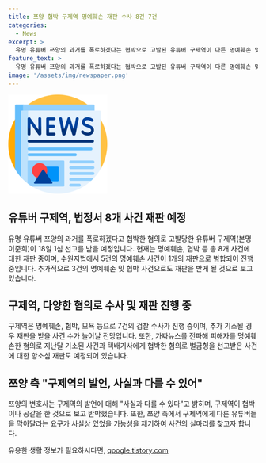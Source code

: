 ```yaml
---
title: 쯔양 협박 구제역 명예훼손 재판 수사 8건 7건
categories:
  - News
excerpt: >
  유명 유튜버 쯔양의 과거를 폭로하겠다는 협박으로 고발된 유튜버 구제역이 다른 명예훼손 및 협박 사건들과 함께 1심 선고를 앞두고 있다. 이에 관한 법정 절차는 뉴스와 SNS에서 큰 관심을 받고 있으며, 이번 사건이 두 인물 간의 갈등으로 번지는 모습도 되풀이되고 있다. 특히 쯔양의 변호사는 구제역의 발언이 사실과 다르다고 주장하며 논란을 확산시키고 있으며, 수많은 유튜버들과의 관련성에 대한 의문도 제기되고 있다. 이와 관련하여 구제역의 입장 및 쯔양 측의 주장을 통해 사건의 실마리에 대한 궁금증이 커지고 있는 상황이다.
feature_text: >
  유명 유튜버 쯔양의 과거를 폭로하겠다는 협박으로 고발된 유튜버 구제역이 다른 명예훼손 및 협박 사건들과 함께 1심 선고를 앞두고 있다. 이에 관한 법정 절차는 뉴스와 SNS에서 큰 관심을 받고 있으며, 이번 사건이 두 인물 간의 갈등으로 번지는 모습도 되풀이되고 있다. 특히 쯔양의 변호사는 구제역의 발언이 사실과 다르다고 주장하며 논란을 확산시키고 있으며, 수많은 유튜버들과의 관련성에 대한 의문도 제기되고 있다. 이와 관련하여 구제역의 입장 및 쯔양 측의 주장을 통해 사건의 실마리에 대한 궁금증이 커지고 있는 상황이다.
image: '/assets/img/newspaper.png'
---
```


<p><img src="/assets/img/newspaper.png" alt="kimp 속보" /></p>

<h2 data-ke-size="size26">유튜버 구제역, 법정서 8개 사건 재판 예정</h2>

<p data-ke-size="size16">유명 유튜버 쯔양의 과거를 폭로하겠다고 협박한 혐의로 고발당한 유튜버 구제역(본명 이준희)이 18일 1심 선고를 받을 예정입니다. 현재는 명예훼손, 협박 등 총 8개 사건에 대한 재판 중이며, 수원지법에서 5건의 명예훼손 사건이 1개의 재판으로 병합되어 진행 중입니다. 추가적으로 3건의 명예훼손 및 협박 사건으로도 재판을 받게 될 것으로 보고 있습니다.</p>

<h2 data-ke-size="size26">구제역, 다양한 혐의로 수사 및 재판 진행 중</h2>

<p data-ke-size="size16">구제역은 명예훼손, 협박, 모욕 등으로 7건의 검찰 수사가 진행 중이며, 추가 기소될 경우 재판을 받을 사건 수가 늘어날 전망입니다. 또한, 가짜뉴스를 전파해 피해자를 명예훼손한 혐의로 지난달 기소된 사건과 택배기사에게 협박한 혐의로 벌금형을 선고받은 사건에 대한 항소심 재판도 예정되어 있습니다.</p>

<h2 data-ke-size="size26">쯔양 측 "구제역의 발언, 사실과 다를 수 있어"</h2>

<p data-ke-size="size16">쯔양의 변호사는 구제역의 발언에 대해 "사실과 다를 수 있다"고 밝히며, 구제역이 협박이나 공갈을 한 것으로 보고 반박했습니다. 또한, 쯔양 측에서 구제역에게 다른 유튜버들을 막아달라는 요구가 사실상 있었을 가능성을 제기하여 사건의 실마리를 찾고자 합니다.</p>
유용한 생활 정보가 필요하시다면, <a href="https://qoogle.tistory.com" rel="dofollow">qoogle.tistory.com</a>


